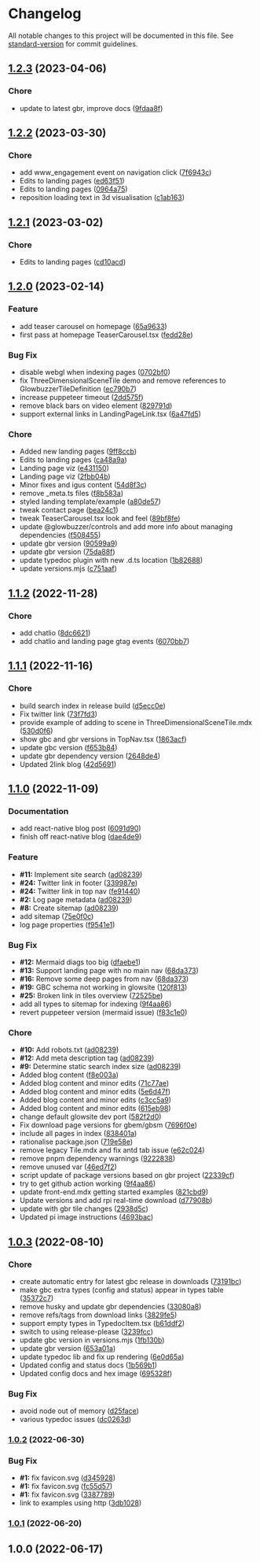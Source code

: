 # Changelog

All notable changes to this project will be documented in this file. See [standard-version](https://github.com/conventional-changelog/standard-version) for commit guidelines.

## [1.2.3](https://github.com/glowbuzzer/glowsite/compare/v1.2.2...v1.2.3) (2023-04-06)


### Chore

* update to latest gbr, improve docs ([9fdaa8f](https://github.com/glowbuzzer/glowsite/commit/9fdaa8f23d56fb941ad6f9963c2a0bb676826549))

## [1.2.2](https://github.com/glowbuzzer/glowsite/compare/v1.2.1...v1.2.2) (2023-03-30)


### Chore

* add www_engagement event on navigation click ([7f6943c](https://github.com/glowbuzzer/glowsite/commit/7f6943c9f11b2d53d4f8dc193e63a457811696cf))
* Edits to landing pages ([ed63f51](https://github.com/glowbuzzer/glowsite/commit/ed63f51d3e20a20dd02d576c61c96a3ef1e3685b))
* Edits to landing pages ([0964a75](https://github.com/glowbuzzer/glowsite/commit/0964a756af3bc55fe698af855c8c80d3f820d7eb))
* reposition loading text in 3d visualisation ([c1ab163](https://github.com/glowbuzzer/glowsite/commit/c1ab16396b81c240d398d8f0a684eb0c96a6a7c8))

## [1.2.1](https://github.com/glowbuzzer/glowsite/compare/v1.2.0...v1.2.1) (2023-03-02)


### Chore

* Edits to landing pages ([cd10acd](https://github.com/glowbuzzer/glowsite/commit/cd10acdc39ae7a3012a99a908791fcd9a19b192e))

## [1.2.0](https://github.com/glowbuzzer/glowsite/compare/v1.1.2...v1.2.0) (2023-02-14)


### Feature

* add teaser carousel on homepage ([65a9633](https://github.com/glowbuzzer/glowsite/commit/65a9633447b672a5495e622888668ca6423522c6))
* first pass at homepage TeaserCarousel.tsx ([fedd28e](https://github.com/glowbuzzer/glowsite/commit/fedd28e649fb6baedcf02f48a9c4b6acd2b6911c))


### Bug Fix

* disable webgl when indexing pages ([0702bf0](https://github.com/glowbuzzer/glowsite/commit/0702bf01ebc0aea699d8ac79683e4760e464a51b))
* fix ThreeDimensionalSceneTile demo and remove references to GlowbuzzerTileDefinition ([ec790b7](https://github.com/glowbuzzer/glowsite/commit/ec790b76dd534b5693ab1990e6b51bde516f5a84))
* increase puppeteer timeout ([2dd575f](https://github.com/glowbuzzer/glowsite/commit/2dd575f0124345791645cbe43ccf1e541cd68bb7))
* remove black bars on video element ([829791d](https://github.com/glowbuzzer/glowsite/commit/829791d652c4670ebfce77fabb5984470e3bb236))
* support external links in LandingPageLink.tsx ([6a47fd5](https://github.com/glowbuzzer/glowsite/commit/6a47fd5ca7867fd6b30ea5fc520106dcf1212f77))


### Chore

* Added new landing pages ([9ff8ccb](https://github.com/glowbuzzer/glowsite/commit/9ff8ccb64e8fb8a503e1e61d1a650b2423ab29cb))
* Edits to landing pages ([ca48a9a](https://github.com/glowbuzzer/glowsite/commit/ca48a9af6896d1690cebe42feea8f9517cfea5a9))
* Landing page viz ([e431150](https://github.com/glowbuzzer/glowsite/commit/e4311508c30cdfac4f6f2f6862384216f1b9e101))
* Landing page viz ([2fbb04b](https://github.com/glowbuzzer/glowsite/commit/2fbb04bd34849dae9c4bbf6e8214185947187964))
* Minor fixes and igus content ([54d8f3c](https://github.com/glowbuzzer/glowsite/commit/54d8f3cf25422d8debba5d4ebdebccc3e5dffa12))
* remove _meta.ts files ([f8b583a](https://github.com/glowbuzzer/glowsite/commit/f8b583ac550ac640d8015ebc96e504a8c558da7f))
* styled landing template/example ([a80de57](https://github.com/glowbuzzer/glowsite/commit/a80de57195bf83de449550a0e022a02b2d4fe501))
* tweak contact page ([bea24c1](https://github.com/glowbuzzer/glowsite/commit/bea24c1100996c2e9d642d7f4293909a0bf4e315))
* tweak TeaserCarousel.tsx look and feel ([89bf8fe](https://github.com/glowbuzzer/glowsite/commit/89bf8fe5bc55ac1d8ed073e6fce0cbb2688b4870))
* update @glowbuzzer/controls and add more info about managing dependencies ([f508455](https://github.com/glowbuzzer/glowsite/commit/f5084555628945b96064c578688cd5fbc0e44a13))
* update gbr version ([90599a9](https://github.com/glowbuzzer/glowsite/commit/90599a9e3f596e9a22928b9e516d2c57af950b85))
* update gbr version ([75da88f](https://github.com/glowbuzzer/glowsite/commit/75da88feef537f000143ecddfee19f7914f563f0))
* update typedoc plugin with new .d.ts location ([1b82688](https://github.com/glowbuzzer/glowsite/commit/1b826884ffd9274ed9c28f3cd310d6f1e10ff9c0))
* update versions.mjs ([c751aaf](https://github.com/glowbuzzer/glowsite/commit/c751aaf2dde694e25e0dcd2b6576a5641b0eac97))

## [1.1.2](https://github.com/glowbuzzer/glowsite/compare/v1.1.1...v1.1.2) (2022-11-28)


### Chore

* add chatlio ([8dc6621](https://github.com/glowbuzzer/glowsite/commit/8dc66218a84647f7af0414d678b9c4c11d679e9f))
* add chatlio and landing page gtag events ([6070bb7](https://github.com/glowbuzzer/glowsite/commit/6070bb76207d500b8f3ae70098bc7690439880b9))

## [1.1.1](https://github.com/glowbuzzer/glowsite/compare/v1.1.0...v1.1.1) (2022-11-16)


### Chore

* build search index in release build ([d5ecc0e](https://github.com/glowbuzzer/glowsite/commit/d5ecc0e77be806646d81e55d98fb4e24b0fd4bde))
* Fix twitter link ([73f7fd3](https://github.com/glowbuzzer/glowsite/commit/73f7fd35f22b9a7b1097b8b2c81f5cd19aded5e2))
* provide example of adding to scene in ThreeDimensionalSceneTile.mdx ([530d0f6](https://github.com/glowbuzzer/glowsite/commit/530d0f63087b098b3b52e4a7edff8d560e0e859f))
* show gbc and gbr versions in TopNav.tsx ([1863acf](https://github.com/glowbuzzer/glowsite/commit/1863acf6c3ef93eaf887cbf31774718569ee3359))
* update gbc version ([f653b84](https://github.com/glowbuzzer/glowsite/commit/f653b84aa1138e26cb276663f73908cff2daf95b))
* update gbr dependency version ([2648de4](https://github.com/glowbuzzer/glowsite/commit/2648de4c68c7c58b0d24882227a008a063394ed6))
* Updated 2link blog ([42d5691](https://github.com/glowbuzzer/glowsite/commit/42d5691014ed4eace572048ff06b2fd55220eed0))

## [1.1.0](https://github.com/glowbuzzer/glowsite/compare/v1.0.3...v1.1.0) (2022-11-09)


### Documentation

* add react-native blog post ([6091d90](https://github.com/glowbuzzer/glowsite/commit/6091d90b965cc47a3cbfa0992bf506763b2d14c9))
* finish off react-native blog ([dae4de9](https://github.com/glowbuzzer/glowsite/commit/dae4de992df34cce5edeeb682ece6c2680b75edd))


### Feature

* **#11:** Implement site search ([ad08239](https://github.com/glowbuzzer/glowsite/commit/ad082397309f4e75c0d5bec9f09e5f841bf51cef))
* **#24:** Twitter link in footer ([339987e](https://github.com/glowbuzzer/glowsite/commit/339987e0307193d562cf464c158dedf59ebd0f27))
* **#24:** Twitter link in top nav ([fe91440](https://github.com/glowbuzzer/glowsite/commit/fe91440b1ee3831c4ebafb04ec273d874c7a3a8a))
* **#2:** Log page metadata ([ad08239](https://github.com/glowbuzzer/glowsite/commit/ad082397309f4e75c0d5bec9f09e5f841bf51cef))
* **#8:** Create sitemap ([ad08239](https://github.com/glowbuzzer/glowsite/commit/ad082397309f4e75c0d5bec9f09e5f841bf51cef))
* add sitemap ([75e0f0c](https://github.com/glowbuzzer/glowsite/commit/75e0f0cba836a027d506381616f0310167d43079))
* log page properties ([f9541e1](https://github.com/glowbuzzer/glowsite/commit/f9541e1e426c5422ad4d5c6c1ff95514561ebb10))


### Bug Fix

* **#12:** Mermaid diags too big ([dfaebe1](https://github.com/glowbuzzer/glowsite/commit/dfaebe1ff5ff139edc1211d57b7a583d4d9140ea))
* **#13:** Support landing page with no main nav ([68da373](https://github.com/glowbuzzer/glowsite/commit/68da373ff73d6beb838ee86656aefc26d1801fdd))
* **#16:** Remove some deep pages from nav ([68da373](https://github.com/glowbuzzer/glowsite/commit/68da373ff73d6beb838ee86656aefc26d1801fdd))
* **#19:** GBC schema not working in glowsite ([120f813](https://github.com/glowbuzzer/glowsite/commit/120f8135435764c76beafd3638c75aebb45ee41f))
* **#25:** Broken link in tiles overview ([72525be](https://github.com/glowbuzzer/glowsite/commit/72525bed6ca73b996a4ca1c42e155f5f580da1bb))
* add all types to sitemap for indexing ([9f4aa86](https://github.com/glowbuzzer/glowsite/commit/9f4aa86ebbedcef6db4f020e778e0262eee9aedd))
* revert puppeteer version (mermaid issue) ([f83c1e0](https://github.com/glowbuzzer/glowsite/commit/f83c1e01b27c6985a6d3e615dcaed8e3fd69038d))


### Chore

* **#10:** Add robots.txt ([ad08239](https://github.com/glowbuzzer/glowsite/commit/ad082397309f4e75c0d5bec9f09e5f841bf51cef))
* **#12:** Add meta description tag ([ad08239](https://github.com/glowbuzzer/glowsite/commit/ad082397309f4e75c0d5bec9f09e5f841bf51cef))
* **#9:** Determine static search index size ([ad08239](https://github.com/glowbuzzer/glowsite/commit/ad082397309f4e75c0d5bec9f09e5f841bf51cef))
* Added blog content ([f8e003a](https://github.com/glowbuzzer/glowsite/commit/f8e003af9b2fc39e941e4468b96b36283c15f23a))
* Added blog content and minor edits ([71c77ae](https://github.com/glowbuzzer/glowsite/commit/71c77ae9f621371420fe95babcb48a3b2588e95e))
* Added blog content and minor edits ([5e6d47f](https://github.com/glowbuzzer/glowsite/commit/5e6d47f9d9814f5e77523dbc8b98c89e7f65a17f))
* Added blog content and minor edits ([c3cc5a9](https://github.com/glowbuzzer/glowsite/commit/c3cc5a936a77ec9841816b8b595b69d562291950))
* Added blog content and minor edits ([615eb98](https://github.com/glowbuzzer/glowsite/commit/615eb98a6c63b0b506ce34a260991a82ee2e03ff))
* change default glowsite dev port ([582f2d0](https://github.com/glowbuzzer/glowsite/commit/582f2d0ad4e6e063ca298a485fdfaae2fa04bebe))
* Fix download page versions for gbem/gbsm ([7696f0e](https://github.com/glowbuzzer/glowsite/commit/7696f0e2ae4bca74284cfa68d60546548db7cf62))
* include all pages in index ([838401a](https://github.com/glowbuzzer/glowsite/commit/838401a99ef7488b0304a520abac85ce36f42557))
* rationalise package.json ([719e58e](https://github.com/glowbuzzer/glowsite/commit/719e58e845a60d5894c3aa1f7fe06abc15dd1526))
* remove legacy Tile.mdx and fix antd tab issue ([e62c024](https://github.com/glowbuzzer/glowsite/commit/e62c0242696131124fadb000ed79fbb5574973fa))
* remove pnpm dependency warnings ([9222838](https://github.com/glowbuzzer/glowsite/commit/9222838aec774c5055b2f7823007b4982aef9852))
* remove unused var ([46ed7f2](https://github.com/glowbuzzer/glowsite/commit/46ed7f21e4969409e17ccdd11a64aae69c192943))
* script update of package versions based on gbr project ([22339cf](https://github.com/glowbuzzer/glowsite/commit/22339cf86ca829fc909b37ae34f5726259da071d))
* try to get github action working ([9f4aa86](https://github.com/glowbuzzer/glowsite/commit/9f4aa86ebbedcef6db4f020e778e0262eee9aedd))
* update front-end.mdx getting started examples ([821cbd9](https://github.com/glowbuzzer/glowsite/commit/821cbd919b72d6b9355f9000dbb3df36e20de41f))
* Update versions and add rpi real-time download ([d77908b](https://github.com/glowbuzzer/glowsite/commit/d77908b6500696ee58484f76008ffe854a0d6f2c))
* update with gbr tile changes ([2938d5c](https://github.com/glowbuzzer/glowsite/commit/2938d5ccf7c7fa9a80a6a82edf893e8079b3f76a))
* Updated pi image instructions ([4693bac](https://github.com/glowbuzzer/glowsite/commit/4693bac59ca0d514f2489d286c46776c3699181b))

## [1.0.3](https://github.com/glowbuzzer/glowsite/compare/v1.0.2...v1.0.3) (2022-08-10)


### Chore

* create automatic entry for latest gbc release in downloads ([73191bc](https://github.com/glowbuzzer/glowsite/commit/73191bce76a01db1fcf4ddaca73c5e5cc21a268c))
* make gbc extra types (config and status) appear in types table ([35372c7](https://github.com/glowbuzzer/glowsite/commit/35372c75f2ffbb438235fca44cf586d3e2180ccf))
* remove husky and update gbr dependencies ([33080a8](https://github.com/glowbuzzer/glowsite/commit/33080a8a86c7a01fb6165802d49bf13fba790392))
* remove refs/tags from download links ([3829fe5](https://github.com/glowbuzzer/glowsite/commit/3829fe5889bffc90195460757e86abb4835ee07c))
* support empty types in TypedocItem.tsx ([b61ddf2](https://github.com/glowbuzzer/glowsite/commit/b61ddf227e1c7326256d8f274fbb7a2598a221b9))
* switch to using release-please ([3239fcc](https://github.com/glowbuzzer/glowsite/commit/3239fcca0c13cdbe6e3ac15ddf29528016c6d9b1))
* update gbc version in versions.mjs ([1fb130b](https://github.com/glowbuzzer/glowsite/commit/1fb130bebd02eac431f9860579bc14afa5057b76))
* update gbr version ([653a01a](https://github.com/glowbuzzer/glowsite/commit/653a01a034d73818541431706d992e159392c6b6))
* update typedoc lib and fix up rendering ([6e0d65a](https://github.com/glowbuzzer/glowsite/commit/6e0d65a18f183dbf5c63c30d50a20696b9c18778))
* Updated config and status docs ([1b569b1](https://github.com/glowbuzzer/glowsite/commit/1b569b1fb135a63618057fa06412880dda821fed))
* Updated config docs and hex image ([695328f](https://github.com/glowbuzzer/glowsite/commit/695328f8f3b99878c60bf3282a41ffea5470ef61))


### Bug Fix

* avoid node out of memory ([d25face](https://github.com/glowbuzzer/glowsite/commit/d25face3437cb5ad23afc7ed99f34e2b018b8e55))
* various typedoc issues ([dc0263d](https://github.com/glowbuzzer/glowsite/commit/dc0263dfafdfe12e381b9150c69ae8ab5ee60674))

### [1.0.2](https://github.com/glowbuzzer/glowsite/compare/v1.0.1...v1.0.2) (2022-06-30)


### Bug Fix

* **#1:** fix favicon.svg ([d345928](https://github.com/glowbuzzer/glowsite/commits/d3459280d794469a0e100a7733a83d286e7683f8))
* **#1:** fix favicon.svg ([fc55d57](https://github.com/glowbuzzer/glowsite/commits/fc55d57ede1e307da1a57e6fe4dda736dd612e73))
* **#1:** fix favicon.svg ([3387789](https://github.com/glowbuzzer/glowsite/commits/33877895e99c20baa843a8cda4358c0f89ce87b0))
* link to examples using http ([3db1028](https://github.com/glowbuzzer/glowsite/commits/3db1028036155a10cfeaf7196b0977c3480d9718))

### [1.0.1](https://github.com/glowbuzzer/glowsite/compare/v1.0.0...v1.0.1) (2022-06-20)

## 1.0.0 (2022-06-17)
